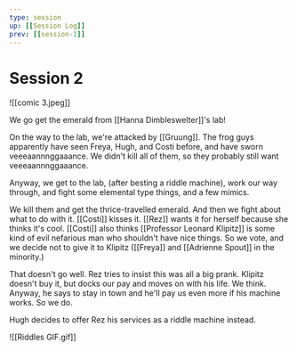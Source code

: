 ```yaml
---
type: session
up: [[Session Log]]
prev: [[session-1]]
---
```


# Session 2
![[comic 3.jpeg]]

We go get the emerald from [[Hanna Dimbleswelter]]'s lab! 

On the way to the lab, we're attacked by [[Gruung]]. The frog guys apparently have seen Freya, Hugh, and Costi before, and have sworn veeeaannnggaaance. We didn't kill all of them, so they probably still want veeeaannnggaaance.

Anyway, we get to the lab, (after besting a riddle machine), work our way through, and fight some elemental type things, and a few mimics. 

We kill them and get the thrice-travelled emerald. And then we fight about what to do with it. [[Costi]] kisses it. [[Rez]] wants it for herself because she thinks it's cool. [[Costi]] also thinks [[Professor Leonard Klipitz]] is some kind of evil nefarious man who shouldn't have nice things. So we vote, and we decide not to give it to Klipitz ([[Freya]] and [[Adrienne Spout]] in the minority.)

That doesn't go well. Rez tries to insist this was all a big prank. Klipitz doesn't buy it, but docks our pay and moves on with his life. We think. Anyway, he says to stay in town and he'll pay us even more if his machine works. So we do.

Hugh decides to offer Rez his services as a riddle machine instead.

![[Riddles GIF.gif]]